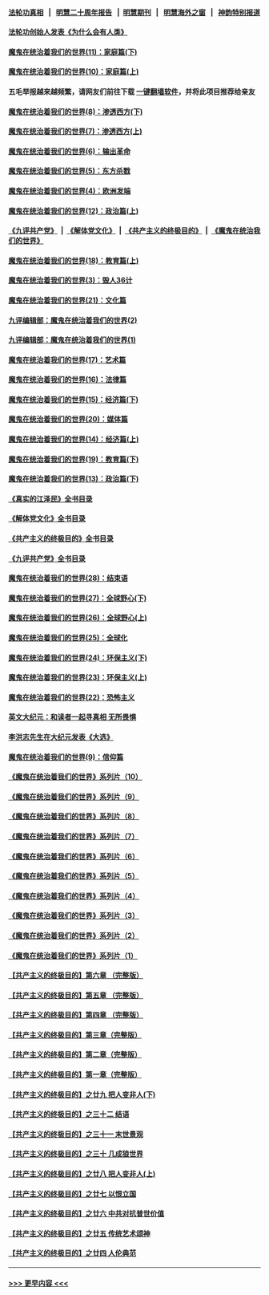 #### [法轮功真相](https://github.com/gfw-breaker/truth/blob/master/README.md?t=0) &nbsp;&nbsp;|&nbsp;&nbsp; [明慧二十周年报告](https://github.com/gfw-breaker/mh-reports/blob/master/README.md?t=0) &nbsp;&nbsp;|&nbsp;&nbsp;[明慧期刊](https://github.com/gfw-breaker/mh-qikan) &nbsp;&nbsp;|&nbsp;&nbsp; [明慧海外之窗](https://github.com/gfw-breaker/mh-news/blob/master/README.md?t=0) &nbsp;&nbsp;|&nbsp;&nbsp; [神韵特别报道](https://github.com/gfw-breaker/mh-news/blob/master/shenyun.md?t=0)
#### [法轮功创始人发表《为什么会有人类》](../pages/nsc422/n13912117.md?t=02080044) 
#### [魔鬼在统治着我们的世界(11)：家庭篇(下)](../pages/nsc422/n10440961.md?t=02080044) 
#### [魔鬼在统治着我们的世界(10)：家庭篇(上)](../pages/nsc422/n10435448.md?t=02080044) 
#### 五毛举报越来越频繁，请网友们前往下载 [一键翻墙软件](https://github.com/gfw-breaker/ssr-accounts)，并将此项目推荐给亲友
#### [魔鬼在统治着我们的世界(8)：渗透西方(下)](../pages/nsc422/n10429603.md?t=02080044) 
#### [魔鬼在统治着我们的世界(7)：渗透西方(上)](../pages/nsc422/n10426013.md?t=02080044) 
#### [魔鬼在统治着我们的世界(6)：输出革命](../pages/nsc422/n10421536.md?t=02080044) 
#### [魔鬼在统治着我们的世界(5)：东方杀戮](../pages/nsc422/n10417707.md?t=02080044) 
#### [魔鬼在统治着我们的世界(4)：欧洲发端](../pages/nsc422/n10414890.md?t=02080044) 
#### [魔鬼在统治着我们的世界(12)：政治篇(上)](../pages/nsc422/n10444576.md?t=02080044) 
#### [《九评共产党》](https://github.com/begood0513/9ping.md/blob/master/README.md) &nbsp;|&nbsp; [《解体党文化》](../../../../jtdwh.md/blob/master/README.md)  &nbsp;|&nbsp; [《共产主义的终极目的》](../../../../gczydzjmd.md/blob/master/README.md) &nbsp;|&nbsp; [《魔鬼在统治我们的世界》](../../../../mgztzwmdsj.md/blob/master/README.md) 
#### [魔鬼在统治着我们的世界(18)：教育篇(上)](../pages/nsc422/n10526970.md?t=02080044) 
#### [魔鬼在统治着我们的世界(3)：毁人36计](../pages/nsc422/n10411583.md?t=02080044) 
#### [魔鬼在统治着我们的世界(21)：文化篇](../pages/nsc422/n10597706.md?t=02080044) 
#### [九评编辑部：魔鬼在统治着我们的世界(2)](../pages/nsc422/n10410036.md?t=02080044) 
#### [九评编辑部：魔鬼在统治着我们的世界(1)](../pages/nsc422/n10406825.md?t=02080044) 
#### [魔鬼在统治着我们的世界(17)：艺术篇](../pages/nsc422/n10499093.md?t=02080044) 
#### [魔鬼在统治着我们的世界(16)：法律篇](../pages/nsc422/n10485969.md?t=02080044) 
#### [魔鬼在统治着我们的世界(15)：经济篇(下)](../pages/nsc422/n10469975.md?t=02080044) 
#### [魔鬼在统治着我们的世界(20)：媒体篇](../pages/nsc422/n10586579.md?t=02080044) 
#### [魔鬼在统治着我们的世界(14)：经济篇(上)](../pages/nsc422/n10457370.md?t=02080044) 
#### [魔鬼在统治着我们的世界(19)：教育篇(下)](../pages/nsc422/n10564808.md?t=02080044) 
#### [魔鬼在统治着我们的世界(13)：政治篇(下)](../pages/nsc422/n10448270.md?t=02080044) 
#### [《真实的江泽民》全书目录](../pages/nsc422/n13721399.md?t=02080044) 
#### [《解体党文化》全书目录](../pages/nsc422/n13721157.md?t=02080044) 
#### [《共产主义的终极目的》全书目录](../pages/nsc422/n13721048.md?t=02080044) 
#### [《九评共产党》全书目录](../pages/nsc422/n13708085.md?t=02080044) 
#### [魔鬼在统治着我们的世界(28)：结束语](../pages/nsc422/n10936246.md?t=02080044) 
#### [魔鬼在统治着我们的世界(27)：全球野心(下)](../pages/nsc422/n10928319.md?t=02080044) 
#### [魔鬼在统治着我们的世界(26)：全球野心(上)](../pages/nsc422/n10900318.md?t=02080044) 
#### [魔鬼在统治着我们的世界(25)：全球化](../pages/nsc422/n10788205.md?t=02080044) 
#### [魔鬼在统治着我们的世界(24)：环保主义(下)](../pages/nsc422/n10695307.md?t=02080044) 
#### [魔鬼在统治着我们的世界(23)：环保主义(上)](../pages/nsc422/n10688613.md?t=02080044) 
#### [魔鬼在统治着我们的世界(22)：恐怖主义](../pages/nsc422/n10614727.md?t=02080044) 
#### [英文大纪元：和读者一起寻真相 无所畏惧](../pages/nsc422/n12542027.md?t=02080044) 
#### [李洪志先生在大纪元发表《大选》](../pages/nsc422/n12534746.md?t=02080044) 
#### [魔鬼在统治着我们的世界(9)：信仰篇](../pages/nsc422/n10432159.md?t=02080044) 
#### [《魔鬼在统治着我们的世界》系列片（10）](../pages/nsc422/n12292670.md?t=02080044) 
#### [《魔鬼在统治着我们的世界》系列片（9）](../pages/nsc422/n12290859.md?t=02080044) 
#### [《魔鬼在统治着我们的世界》系列片（8）](../pages/nsc422/n12287445.md?t=02080044) 
#### [《魔鬼在统治着我们的世界》系列片（7）](../pages/nsc422/n12283425.md?t=02080044) 
#### [《魔鬼在统治着我们的世界》系列片（6）](../pages/nsc422/n12282314.md?t=02080044) 
#### [《魔鬼在统治着我们的世界》系列片（5）](../pages/nsc422/n12281419.md?t=02080044) 
#### [《魔鬼在统治着我们的世界》系列片（4）](../pages/nsc422/n12274024.md?t=02080044) 
#### [《魔鬼在统治着我们的世界》系列片（3）](../pages/nsc422/n12271322.md?t=02080044) 
#### [《魔鬼在统治着我们的世界》系列片（2）](../pages/nsc422/n12269049.md?t=02080044) 
#### [《魔鬼在统治着我们的世界》系列片（1）](../pages/nsc422/n12267575.md?t=02080044) 
#### [【共产主义的终极目的】第六章 （完整版）](../pages/nsc422/n11428913.md?t=02080044) 
#### [【共产主义的终极目的】第五章 （完整版）](../pages/nsc422/n11428912.md?t=02080044) 
#### [【共产主义的终极目的】第四章 （完整版）](../pages/nsc422/n11428907.md?t=02080044) 
#### [【共产主义的终极目的】第三章（完整版）](../pages/nsc422/n11428848.md?t=02080044) 
#### [【共产主义的终极目的】第二章（完整版）](../pages/nsc422/n11428831.md?t=02080044) 
#### [【共产主义的终极目的】第一章（完整版）](../pages/nsc422/n11417651.md?t=02080044) 
#### [【共产主义的终极目的】之廿九 把人变非人(下)](../pages/nsc422/n11344140.md?t=02080044) 
#### [【共产主义的终极目的】之三十二 结语](../pages/nsc422/n11360535.md?t=02080044) 
#### [【共产主义的终极目的】之三十一 末世景观](../pages/nsc422/n11351129.md?t=02080044) 
#### [【共产主义的终极目的】之三十 几成狼世界](../pages/nsc422/n11348280.md?t=02080044) 
#### [【共产主义的终极目的】之廿八 把人变非人(上)](../pages/nsc422/n11340492.md?t=02080044) 
#### [【共产主义的终极目的】之廿七 以恨立国](../pages/nsc422/n11336944.md?t=02080044) 
#### [【共产主义的终极目的】之廿六 中共对抗普世价值](../pages/nsc422/n11324785.md?t=02080044) 
#### [【共产主义的终极目的】之廿五 传统艺术颂神](../pages/nsc422/n11296396.md?t=02080044) 
#### [【共产主义的终极目的】之廿四 人伦典范](../pages/nsc422/n11296397.md?t=02080044) 

----
#### [ >>> 更早内容 <<< ](../indexes/nsc422-earlier.md)
